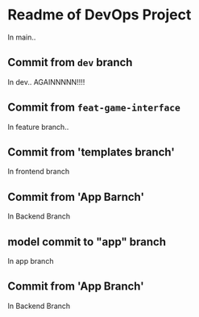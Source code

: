# Readme of DevOps Project

In main..

## Commit from `dev` branch

In dev.. AGAINNNNN!!!!

## Commit from `feat-game-interface`

In feature branch..

## Commit from 'templates branch'

In frontend branch

## Commit from 'App Barnch'

In Backend Branch 

## model commit to "app" branch

In app branch

## Commit from 'App Branch'

In Backend Branch
